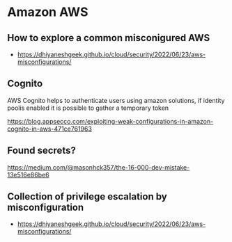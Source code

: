 # Amazon AWS

## How to explore a common misconigured AWS

- https://dhiyaneshgeek.github.io/cloud/security/2022/06/23/aws-misconfigurations/

## Cognito

AWS Cognito helps to authenticate users using amazon solutions, if identity poolis enabled it is possible to gather a temporary token

https://blog.appsecco.com/exploiting-weak-configurations-in-amazon-cognito-in-aws-471ce761963

## Found secrets?

https://medium.com/@masonhck357/the-16-000-dev-mistake-13e516e86be6

## Collection of privilege escalation by misconfiguration

- https://dhiyaneshgeek.github.io/cloud/security/2022/06/23/aws-misconfigurations/
